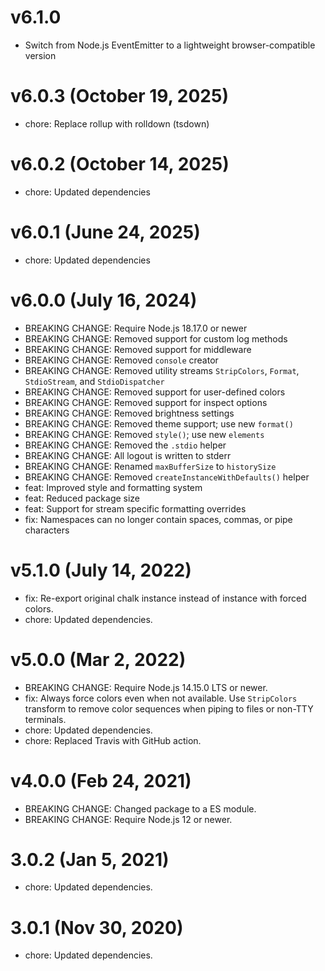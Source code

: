 # v6.1.0

 * Switch from Node.js EventEmitter to a lightweight browser-compatible version

# v6.0.3 (October 19, 2025)

 * chore: Replace rollup with rolldown (tsdown)

# v6.0.2 (October 14, 2025)

 * chore: Updated dependencies

# v6.0.1 (June 24, 2025)

 * chore: Updated dependencies

# v6.0.0 (July 16, 2024)

 * BREAKING CHANGE: Require Node.js 18.17.0 or newer
 * BREAKING CHANGE: Removed support for custom log methods
 * BREAKING CHANGE: Removed support for middleware
 * BREAKING CHANGE: Removed `console` creator
 * BREAKING CHANGE: Removed utility streams `StripColors`, `Format`,
   `StdioStream`, and `StdioDispatcher`
 * BREAKING CHANGE: Removed support for user-defined colors
 * BREAKING CHANGE: Removed support for inspect options
 * BREAKING CHANGE: Removed brightness settings
 * BREAKING CHANGE: Removed theme support; use new `format()`
 * BREAKING CHANGE: Removed `style()`; use new `elements`
 * BREAKING CHANGE: Removed the `.stdio` helper
 * BREAKING CHANGE: All logout is written to stderr
 * BREAKING CHANGE: Renamed `maxBufferSize` to `historySize`
 * BREAKING CHANGE: Removed `createInstanceWithDefaults()` helper
 * feat: Improved style and formatting system
 * feat: Reduced package size
 * feat: Support for stream specific formatting overrides
 * fix: Namespaces can no longer contain spaces, commas, or pipe characters

# v5.1.0 (July 14, 2022)

 * fix: Re-export original chalk instance instead of instance with forced
   colors.
 * chore: Updated dependencies.

# v5.0.0 (Mar 2, 2022)

 * BREAKING CHANGE: Require Node.js 14.15.0 LTS or newer.
 * fix: Always force colors even when not available. Use `StripColors`
   transform to remove color sequences when piping to files or non-TTY
   terminals.
 * chore: Updated dependencies.
 * chore: Replaced Travis with GitHub action.

# v4.0.0 (Feb 24, 2021)

 * BREAKING CHANGE: Changed package to a ES module.
 * BREAKING CHANGE: Require Node.js 12 or newer.

# 3.0.2 (Jan 5, 2021)

 * chore: Updated dependencies.

# 3.0.1 (Nov 30, 2020)

 * chore: Updated dependencies.
